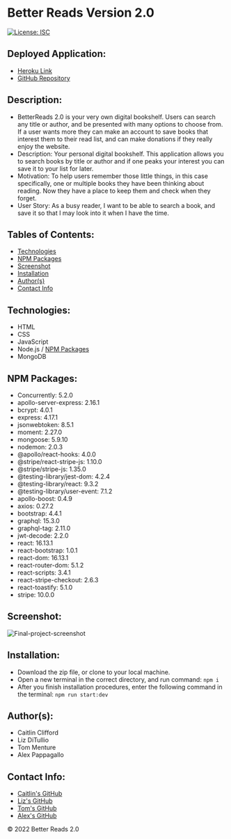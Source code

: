 # Better Reads Version 2.0

[![License: ISC](https://img.shields.io/badge/License-ISC-blue.svg)](https://opensource.org/licenses/ISC)

## Deployed Application:
* [Heroku Link](https://better-reads-2.herokuapp.com/)
* [GitHub Repository](https://github.com/tmenture/final-project)

## Description:
* BetterReads 2.0 is your very own digital bookshelf. Users can search any title or author, and be presented with many options to choose from. If a user wants more they can make an account to save books that interest them to their read list, and can make donations if they really enjoy the website.
* Description: Your personal digital bookshelf. This application allows you to search books by title or author and if one peaks your interest you can save it to your list for later. 
* Motivation: To help users remember those little things, in this case specifically, one or multiple books they have been thinking about reading. Now they have a place to keep them and check when they forget.
* User Story: As a busy reader, I want to be able to search a book, and save it so that I may look into it when I have the time. 



## Tables of Contents:
* [Technologies](#technologies)
* [NPM Packages](#npm-packages)
* [Screenshot](#screenshot)
* [Installation](#installation)
* [Author(s)](#authors)
* [Contact Info](#contact-info)

## Technologies:
* HTML
* CSS
* JavaScript
* Node.js / [NPM Packages](#npm-packages)
* MongoDB

## NPM Packages:
* Concurrently: 5.2.0
* apollo-server-express: 2.16.1
* bcrypt: 4.0.1
* express: 4.17.1
* jsonwebtoken: 8.5.1
* moment: 2.27.0
* mongoose: 5.9.10
* nodemon: 2.0.3
* @apollo/react-hooks: 4.0.0
* @stripe/react-stripe-js: 1.10.0
* @stripe/stripe-js: 1.35.0
* @testing-library/jest-dom: 4.2.4
* @testing-library/react: 9.3.2
* @testing-library/user-event: 7.1.2
* apollo-boost: 0.4.9
* axios: 0.27.2
* bootstrap: 4.4.1
* graphql: 15.3.0
* graphql-tag: 2.11.0
* jwt-decode: 2.2.0
* react: 16.13.1
* react-bootstrap: 1.0.1
* react-dom: 16.13.1
* react-router-dom: 5.1.2
* react-scripts: 3.4.1
* react-stripe-checkout: 2.6.3
* react-toastify: 5.1.0
* stripe: 10.0.0

## Screenshot:

![Final-project-screenshot](https://user-images.githubusercontent.com/99096273/183809704-9a14d937-ca26-42d1-b701-f98be1c74b1b.png)

## Installation:
* Download the zip file, or clone to your local machine.
* Open a new terminal in the correct directory, and run command: `npm i`
* After you finish installation procedures, enter the following command in the terminal: `npm run start:dev`

## Author(s):
* Caitlin Clifford
* Liz DiTullio
* Tom Menture
* Alex Pappagallo

## Contact Info:
* [Caitlin's GitHub](https://github.com/cmc496)
* [Liz's GitHub](https://github.com/lizditullio)
* [Tom's GitHub](https://github.com/tmenture)
* [Alex's GitHub](https://github.com/AlexPap1)

© 2022 Better Reads 2.0


